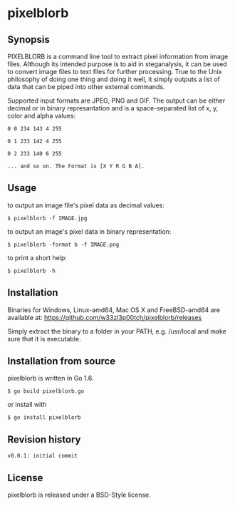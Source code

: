 # pixelblorb


## Synopsis

PIXELBLORB is a command line tool to extract pixel information from image files. Although its intended purpose is to aid in steganalysis, it can be used to convert image files to text files for further processing.
True to the Unix philosophy of doing one thing and doing it well, it simply outputs a list of data that can be piped into other external commands.

Supported input formats are JPEG, PNG and GIF. The output can be either decimal or in binary represantation and is a space-separated list of x, y, color and alpha values:

```0 0 234 143 4 255```

```0 1 233 142 4 255```

```0 2 233 140 6 255```

```... and so on. The Format is [X Y R G B A].```


## Usage

to output an image file's pixel data as decimal values:

```$ pixelblorb -f IMAGE.jpg```



to output an image's pixel data in binary representation:

```$ pixelblorb -format b -f IMAGE.png```



to print a short help:

```$ pixelblorb -h```



## Installation

Binaries for Windows, Linux-amd64, Mac OS X and FreeBSD-amd64 are available at:
https://github.com/w33zl3p00tch/pixelblorb/releases

Simply extract the binary to a folder in your PATH, e.g. /usr/local and make sure that it is executable.



## Installation from source

pixelblorb is written in Go 1.6.

```$ go build pixelblorb.go```

or install with

```$ go install pixelblorb```



## Revision history
 ```
v0.0.1: initial commit
```


## License

pixelblorb is released under a BSD-Style license.
